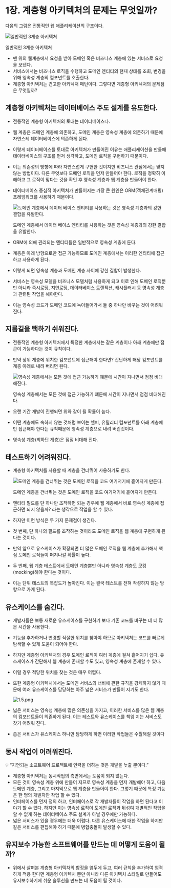 # 1장. 계층형 아키텍처의 문제는 무엇일까?

다음의 그림은 전통적인 웹 애플리케이션의 구조이다.

![일반적인 3계층 아키텍처](https://s3-us-west-2.amazonaws.com/secure.notion-static.com/893705b6-7e92-408c-aad6-10782561fa03/%E1%84%8C%E1%85%A5%E1%86%AB%E1%84%90%E1%85%A9%E1%86%BC%E1%84%8B%E1%85%B0%E1%86%B8%E1%84%8B%E1%85%A2%E1%86%B8%E1%84%80%E1%85%A8%E1%84%8E%E1%85%B3%E1%86%BC.png)

일반적인 3계층 아키텍처

- 맨 위의 웹계층에서 요청을 받아 도메인 혹은 비즈니스 계층에 있는 서비스로 요청을 보낸다.
- 서비스에서는 비즈니스 로직을 수행하고 도메인 엔티티의 현재 상태를 조회, 변경을 위해 영속성 계층의 컴포넌트를 호출한다.
- 계층형 아키텍처는 견고한 아키텍처 패턴이다. 그렇다면 계층형 아키텍처의 문제점은 무엇일까?

## 계층형 아키텍처는 데이터베이스 주도 설계를 유도한다.

- 전통적인 계층형 아키텍처의 토대는 데이터베이스다.
- 웹 계층은 도메인 계층에 의존하고, 도메인 계층은 영속성 계층에 의존하기 때문에 자연스레 데이터베이스에 의존하게 된다.
- 이렇게 데이터베이스를 토대로 아키텍처가 만들어진 이유는 애플리케이션을 만들때 데이터베이스의 구조를 먼저 생각하고, 도메인 로직을 구현하기 때문이다.
- 이는 의존성의 방향에 따라 자연스럽게 구현한 것이지만 비즈니스 관점에서는 맞지 않는 방법이다. 다른 무엇보다 도메인 로직을 먼저 만들어야 한다. 로직을 정확히 이해하고 그 로직이 맞다는 것을 확인 후 영속성 계층과 웹 계층을 만들어야 한다.
- 데이터베이스 중심적 아키텍처가 만들어지는 가장 큰 원인은 ORM(객체관계매핑) 프레임워크를 사용하기 때문이다.
    
    ![도메인 계층에서 데이터 베이스 엔티티를 사용하는 것은 영속성 계층과의 강한 결합을 유발한다.](https://s3-us-west-2.amazonaws.com/secure.notion-static.com/6ce1dec2-0b40-4b59-b4d2-231af86e0441/1.2.png)
    
    도메인 계층에서 데이터 베이스 엔티티를 사용하는 것은 영속성 계층과의 강한 결합을 유발한다.
    
- ORM에 의해 관리되는 엔티티들은 일반적으로 영속성 계층에 둔다.
- 계층은 아래 방향으로만 접근 가능하므로 도메인 계층에서는 이러한 엔티티에 접근하고 사용하게 된다.
- 이렇게 되면 영속성 계층과 도메인 계층 사이에 강한 결합이 발생한다.
- 서비스는 영속성 모델을 비즈니스 모델처럼 사용하게 되고 이로 인해 도메인 로직뿐만 아니라 즉시로딩, 지연로딩, 데이터베이스 트랜잭션, 캐시플러시 등 영속성 계층과 관련된 작업을 해야한다.
- 이는 영속성 코드가 도메인 코드에 녹아들어가서 둘 중 하나만 바꾸는 것이 어려워 진다.

## 지름길을 택하기 쉬워진다.

- 전통적인 계층형 아키텍처에서 특정한 계층에서는 같은 계층이나 아래 계층에만 접근이 가능하다는 것이 규칙이다.
- 만약 상위 계층에 위치한 컴포넌트에 접근해야 한다면? 간단하게 해당 컴포넌트를 계층 아래로 내려 버리면 된다.
    
    ![영속성 계층에서는 모든 것에 접근 가능하기 떄문에 시간이 지나면서 점점 비대해진다.](https://s3-us-west-2.amazonaws.com/secure.notion-static.com/573e9435-f414-431a-8b04-6c147a580b2b/1.3.png)
    
    영속성 계층에서는 모든 것에 접근 가능하기 떄문에 시간이 지나면서 점점 비대해진다.
    
- 오랜 기간 개발이 진행되면 위와 같이 될 확률이 높다.
- 어떤 계층에도 속하지 않는 것처럼 보이는 헬퍼, 유틸리티 컴포넌트를 아래 계층에만 접근해야 한다는 규칙때문에 영속성 계층으로 내려 버린것이다.
- 영속성 계층(최하단 계층)은 점점 비대해 진다.

## 테스트하기 어려워진다.

- 계층형 아키텍처를 사용할 때 계층을 건너뛰어 사용하기도 한다.
    
    ![도메인 계층을 건너뛰는 것은 도메인 로직을 코드 여기저기에 흩어지게 만든다.](https://s3-us-west-2.amazonaws.com/secure.notion-static.com/7812805c-7831-4e1d-bd02-4e5603c667bf/1.4.png)
    
    도메인 계층을 건너뛰는 것은 도메인 로직을 코드 여기저기에 흩어지게 만든다.
    
- 엔티티 필드를 단 하나만 조작하면 되는 경우에 웹 계층에서 바로 영속성 계층에 접근하면 되지 않을까? 라는 생각으로 작업을 할 수 있다.
- 하지만 이런 방식은 두 가지 문제점이 생긴다.
- 첫 번째, 단 하나의 필드를 조작하는 것이라도 도메인 로직을 웹 계층에 구현하게 된다는 것이다.
- 만약 앞으로 유스케이스가 확장되면 더 많은 도메인 로직을 웹 계층에 추가해서 핵심 도메인 로직들이 퍼져나갈 확률이 높다.
- 두 번째, 웹 계층 테스트에서 도메인 계층뿐만 아니라 영속성 계층도 모킹(mocking)해야 한다는 것이다.
- 이는 단위 테스트의 복잡도가 높아진다. 이는 결국 테스트를 전혀 작성하지 않는 방향으로 가게 된다.

## 유스케이스를 숨긴다.

- 개발자들은 보통 새로운 유스케이스를 구현하기 보다 기존 코드를 바꾸는 데 더 많은 시간을 사용한다.
- 기능을 추가하거나 변경할 적절한 위치를 찾아야 하므로 아키텍처는 코드를 빠르게 탐색할 수 있게 도움이 되어야 한다.
- 하지만 계층형 아키텍처의 경우 도메인 로직이 여러 계층에 걸쳐 흩어지기 쉽다. 유스케이스가 간단해서 웹 계층에 존재할 수도 있고, 영속성 계층에 존재할 수 있다.
- 이럴 경우 적당한 위치를 찾는 것은 매우 어렵다.
- 또한 계층형 아키텍처에서는 도메인 서비스의 너비에 관한 규칙을 강제하지 않기 때문에 여러 유스케이스를 담당하는 아주 넓은 서비스가 만들어 지기도 한다.
    
    ![1.5.png](https://s3-us-west-2.amazonaws.com/secure.notion-static.com/ccbfc1d6-e550-4af0-a503-54c3018c3621/1.5.png)
    
- 넓은 서비스는 영속성 계층에 많은 의존성을 가지고, 이러한 서비스를 많은 웹 계층의 컴포넌트들이 의존하게 된다. 이는 테스트와 유스케이스를 책임 지는 서비스도 찾기 어려워 진다.
- 좁은 서비스가 유스케이스 하나만 담당하게 하면 이러한 작업들은 수월해질 것이다

## 동시 작업이 어려워진다.

<aside>
💡 “지연되는 소프트웨어 프로젝트에 인력을 더하는 것은 개발을 늦출 뿐이다.”

</aside>

- 계층형 아키텍처는 동시작업의 측면에서는 도움이 되지 않는다.
- 모든 것이 영속성 계층 위에 만들어 지므로 영속성 계층을 먼저 개발해야 하고, 다음 도메인 계층, 그리고 마지막으로 웹 계층을 만들어야 한다. 그렇기 때문에 특정 기능은 한 명의 개발자만 작업 할 수 있다.
- 인터페이스를 먼저 정의 하고, 인터페이스로 각 개발자들이 작업을 하면 된다고 이야기 할 수 있다. 하지만 이는 영속성 로직이 도메인 로직과 뒤섞여 개별적인 작업을 할 수 없게 하는 데이터베이스 주도 설계가 아닐 경우에만 가능하다.
- 넓은 서비스가 있을 경우에는 더욱 어렵다. 다른 유스케이스에 대한 작업을 하지만 같은 서비스를 편집해야 하기 때문에 병합충돌이 발생할 수 있다.

## 유지보수 가능한 소프트웨어를 만드는 데 어떻게 도움이 될까?

- 위에서 살펴본 계층형 아키텍처의 함정을 염두에 두고, 여러 규칙을 추가하여 엄격하게 적용 한다면 계층형 아키텍처 뿐만 아니라 다른 아키텍처 스타일로 만들어도 유지보수하기에 쉬운 솔루션을 만드는 데 도움이 될 것이다.
